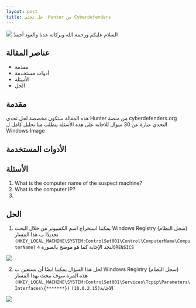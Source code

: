 ```yaml
--- 
layout: post
title: حل تحدي  Hunter من Cyberdefenders 
---
```


![](https://isolutions.com.ua/wp-content/uploads/2020/04/DigitalForensics.png)
السلام عليكم ورحمة الله وبركاته 
عدنا والعود أحمدٌ 

 
## عناصر المقالة 

- مقدمة 
- أدوات مستخدمة 
- الأسئلة 
- الحل 


## مقدمة 
هذه المقالة ستكون مخصصة لحل تحدي  Hunter من منصة cyberdefenders.org 
التحدي عبارة عن 30 سوال للاجابة على هذه الأسئلة يتطلب منا تحليل كامل ل Windows Image  

## الأدوات المستخدمة 

## الأسئلة 
1. What is the computer name of the suspect machine?	 
2. What is the computer IP?
3. 



## الحل 
1. يمكننا استخراج اسم الكمبيوتر من خلال  البحث Windows Registry (سجل النظام) 
تحديدًا ب هذا المسار   
`(HKEY_LOCAL_MACHINE\SYSTEM:ControlSet001\Control\ComputerName\ComputerName)`
لنجد الإجابة كما هو موضح بالصورة  `4ORENSICS`

![](https://i.ibb.co/hWLn0B8/q1.png)



2.  لحل هذا السؤال يمكننا ايضًا أن نستعين ب Windows Registry (سجل النظام)  
هذه المرة سوف نبحث بهذا المسار
`(HKEY_LOCAL_MACHINE\SYSTEM:ControlSet001\Services\Tcpip\Parameters\Interfaces\{*******})`
 الاجابة`(10.0.2.15)`

![](https://i.ibb.co/PW0wVgk/Q2.png)


